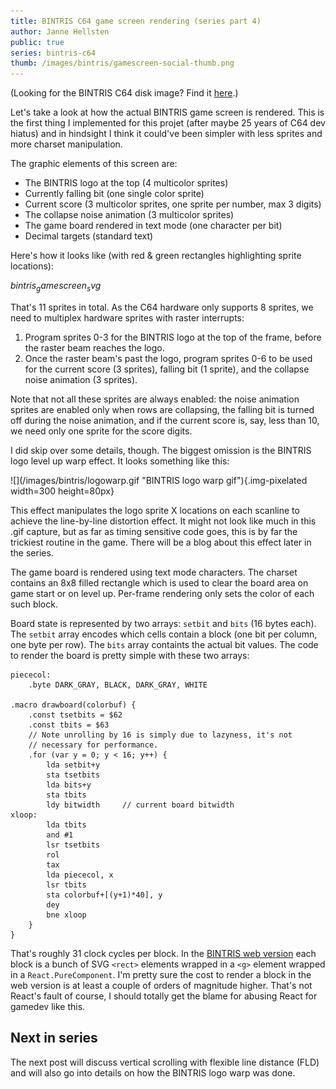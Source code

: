 ```yaml
---
title: BINTRIS C64 game screen rendering (series part 4)
author: Janne Hellsten
public: true
series: bintris-c64
thumb: /images/bintris/gamescreen-social-thumb.png
---
```


(Looking for the BINTRIS C64 disk image?  Find it [here](/posts/2018-05-21-bintris-on-c64-part-2.html).)

Let's take a look at how the actual BINTRIS game screen is rendered.  This is the first thing I implemented for this projet (after maybe 25 years of C64 dev hiatus) and in hindsight I think it could've been simpler with less sprites and more charset manipulation.

The graphic elements of this screen are:

* The BINTRIS logo at the top (4 multicolor sprites)
* Currently falling bit (one single color sprite)
* Current score (3 multicolor sprites, one sprite per number, max 3 digits)
* The collapse noise animation (3 multicolor sprites)
* The game board rendered in text mode (one character per bit)
* Decimal targets (standard text)

Here's how it looks like (with red & green rectangles highlighting sprite locations):

$bintris_gamescreen_svg$

That's 11 sprites in total.  As the C64 hardware only supports 8 sprites, we need to multiplex hardware sprites with raster interrupts:

1. Program sprites 0-3 for the BINTRIS logo at the top of the frame, before the raster beam reaches the logo.
2. Once the raster beam's past the logo, program sprites 0-6 to be used for the current score (3 sprites), falling bit (1 sprite), and the collapse noise animation (3 sprites).

Note that not all these sprites are always enabled: the noise animation sprites are enabled only when rows are collapsing, the falling bit is turned off during the noise animation, and if the current score is, say, less than 10, we need only one sprite for the score digits.

I did skip over some details, though.  The biggest omission is the BINTRIS logo level up warp effect.  It looks something like this:

<div class="screenshot">
![](/images/bintris/logowarp.gif "BINTRIS logo warp gif"){.img-pixelated width=300 height=80px}
</div>

This effect manipulates the logo sprite X locations on each scanline to achieve the line-by-line distortion effect.  It might not look like much in this .gif capture, but as far as timing sensitive code goes, this is by far the trickiest routine in the game.  There will be a blog about this effect later in the series.

The game board is rendered using text mode characters.  The charset contains an 8x8 filled rectangle which is used to clear the board area on game start or on level up.  Per-frame rendering only sets the color of each such block.

Board state is represented by two arrays: `setbit` and `bits` (16 bytes each).  The `setbit` array encodes which cells contain a block (one bit per column, one byte per row).  The `bits` array containts the actual bit values.  The code to render the board is pretty simple with these two arrays:

```
piececol:
    .byte DARK_GRAY, BLACK, DARK_GRAY, WHITE

.macro drawboard(colorbuf) {
    .const tsetbits = $62
    .const tbits = $63
    // Note unrolling by 16 is simply due to lazyness, it's not
    // necessary for performance.
    .for (var y = 0; y < 16; y++) {
        lda setbit+y
        sta tsetbits
        lda bits+y
        sta tbits
        ldy bitwidth     // current board bitwidth
xloop:
        lda tbits
        and #1
        lsr tsetbits
        rol
        tax
        lda piececol, x
        lsr tbits
        sta colorbuf+[(y+1)*40], y
        dey
        bne xloop
    }
}
```

That's roughly 31 clock cycles per block.  In the [BINTRIS web version][bintris] each block is a bunch of SVG `<rect>` elements wrapped in a `<g>` element wrapped in a `React.PureComponent`.  I'm pretty sure the cost to render a block in the web version is at least a couple of orders of magnitude higher.  That's not React's fault of course, I should totally get the blame for abusing React for gamedev like this.

Next in series
--------------

The next post will discuss vertical scrolling with flexible line distance (FLD) and will also go into details on how the BINTRIS logo warp was done.

[bintris]: http://nurpax.com/bintris
